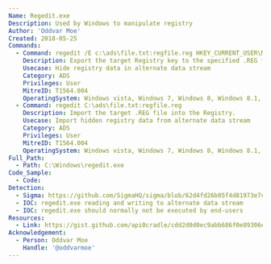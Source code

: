 ```yaml
---
Name: Regedit.exe
Description: Used by Windows to manipulate registry
Author: 'Oddvar Moe'
Created: 2018-05-25
Commands:
  - Command: regedit /E c:\ads\file.txt:regfile.reg HKEY_CURRENT_USER\MyCustomRegKey
    Description: Export the target Registry key to the specified .REG file.
    Usecase: Hide registry data in alternate data stream
    Category: ADS
    Privileges: User
    MitreID: T1564.004
    OperatingSystem: Windows vista, Windows 7, Windows 8, Windows 8.1, Windows 10, Windows 11
  - Command: regedit C:\ads\file.txt:regfile.reg
    Description: Import the target .REG file into the Registry.
    Usecase: Import hidden registry data from alternate data stream
    Category: ADS
    Privileges: User
    MitreID: T1564.004
    OperatingSystem: Windows vista, Windows 7, Windows 8, Windows 8.1, Windows 10, Windows 11
Full_Path:
  - Path: C:\Windows\regedit.exe
Code_Sample:
  - Code:
Detection:
  - Sigma: https://github.com/SigmaHQ/sigma/blob/62d4fd26b05f4d81973e7c8e80d7c1a0c6a29d0e/rules/windows/process_creation/proc_creation_win_regedit_import_keys_ads.yml
  - IOC: regedit.exe reading and writing to alternate data stream
  - IOC: regedit.exe should normally not be executed by end-users
Resources:
  - Link: https://gist.github.com/api0cradle/cdd2d0d0ec9abb686f0e89306e277b8f
Acknowledgement:
  - Person: Oddvar Moe
    Handle: '@oddvarmoe'
---
```

